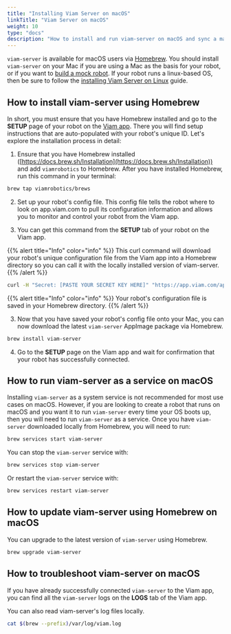 ```yaml
---
title: "Installing Viam Server on macOS"
linkTitle: "Viam Server on macOS"
weight: 10
type: "docs"
description: "How to install and run viam-server on macOS and sync a machine with the Viam app ([https://app.viam.com](https://app.viam.com))"
---
```

`viam-server` is available for macOS users via [Homebrew](https://docs.brew.sh).
You should install `viam-server` on your Mac if you are using a Mac as the basis for your robot, or if you want to [build a mock robot](../../tutorials/how-to-build-a-mock-robot/).
If your robot runs a linux-based OS, then be sure to follow the [installing Viam Server on Linux](../linux-install/) guide.

## How to install viam-server using Homebrew

In short, you must ensure that you have Homebrew installed and go to the **SETUP** page of your robot on the [Viam app](https://app.viam.com). There you will find setup instructions that are auto-populated with your robot's unique ID. Let's explore the installation process in detail:

1.  Ensure that you have Homebrew installed ([https://docs.brew.sh/Installation](https://docs.brew.sh/Installation)) and add `viamrobotics` to Homebrew. After you have installed Homebrew, run this command in your terminal:

```bash
brew tap viamrobotics/brews
```

2.  Set up your robot's config file. This config file tells the robot where to look on app.viam.com to pull its configuration information and allows you to monitor and control your robot from the Viam app.

3.  You can get this command from the **SETUP** tab of your robot on the Viam app.

{{% alert title="Info" color="info" %}}
This curl command will download your robot's unique configuration file from the Viam app into a Homebrew directory so you can call it with the locally installed version of viam-server.
{{% /alert %}}

```bash
curl -H "Secret: [PASTE YOUR SECRET KEY HERE]" "https://app.viam.com/api/json1/config?id=[PASTE YOUR ID HERE]&client=true" -o "$(brew --prefix)/etc/viam.json"
```

{{% alert title="Info" color="info" %}}
Your robot's configuration file is saved in your Homebrew directory.
{{% /alert %}}

3.  Now that you have saved your robot's config file onto your Mac, you can now download the latest `viam-server` AppImage package via Homebrew.

```bash
brew install viam-server
```

4.  Go to the **SETUP** page on the Viam app and wait for confirmation that your robot has successfully connected.

## How to run viam-server as a service on macOS

Installing `viam-server` as a system service is not recommended for most use cases on macOS.
However, if you are looking to create a robot that runs on macOS and you want it to run `viam-server` every time your OS boots up, then you will need to run `viam-server` as a service.
Once you have `viam-server` downloaded locally from Homebrew, you will need to run:

```bash
brew services start viam-server
```

You can stop the `viam-server` service with:

```bash
brew services stop viam-server
```

Or restart the `viam-server` service with:

```bash
brew services restart viam-server
```

## How to update viam-server using Homebrew on macOS

You can upgrade to the latest version of `viam-server` using Homebrew.

```bash
brew upgrade viam-server
```

## How to troubleshoot viam-server on macOS

If you have already successfully connected `viam-server` to the Viam app, you can find all the `viam-server` logs on the **LOGS** tab of the Viam app.

You can also read viam-server's log files locally.

```bash
cat $(brew --prefix)/var/log/viam.log
```
